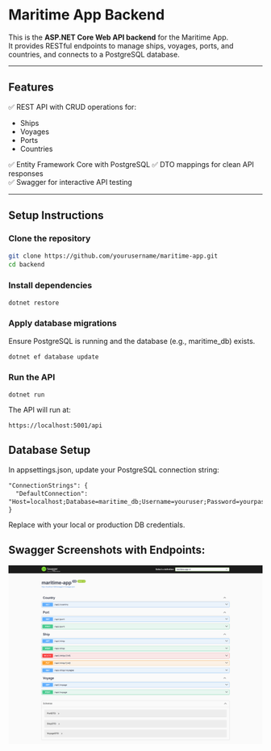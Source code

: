 # Maritime App Backend

This is the **ASP.NET Core Web API backend** for the Maritime App.  
It provides RESTful endpoints to manage ships, voyages, ports, and countries, and connects to a PostgreSQL database.

---

## Features

✅ REST API with CRUD operations for:

- Ships
- Voyages
- Ports
- Countries

✅ Entity Framework Core with PostgreSQL
✅ DTO mappings for clean API responses  
✅ Swagger for interactive API testing

---

## Setup Instructions

### Clone the repository

```bash
git clone https://github.com/yourusername/maritime-app.git
cd backend
```

### Install dependencies

```
dotnet restore
```

### Apply database migrations

Ensure PostgreSQL is running and the database (e.g., maritime_db) exists.

```
dotnet ef database update
```

### Run the API

```
dotnet run
```

The API will run at:

```
https://localhost:5001/api
```

## Database Setup

In appsettings.json, update your PostgreSQL connection string:

```
"ConnectionStrings": {
  "DefaultConnection": "Host=localhost;Database=maritime_db;Username=youruser;Password=yourpassword"
}
```

Replace with your local or production DB credentials.

## Swagger Screenshots with Endpoints:

![Swagger Screenshot](./screenshots/apis.png)
